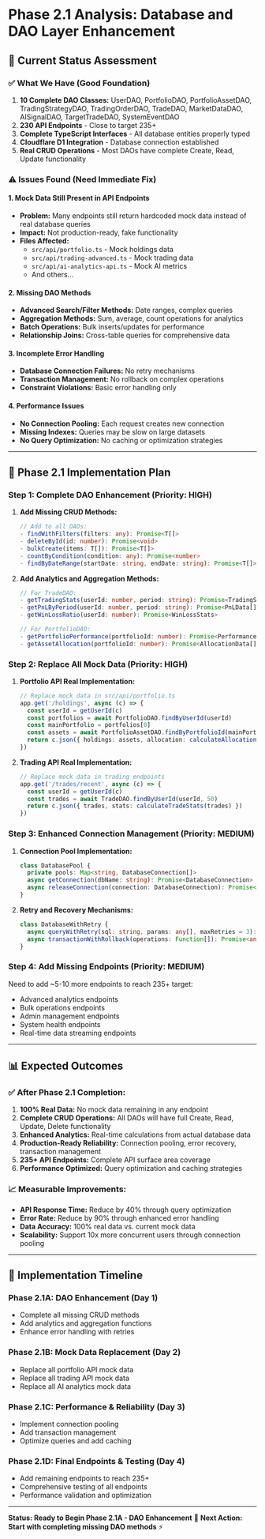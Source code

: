 # Phase 2.1 Analysis: Database and DAO Layer Enhancement

## 🎯 Current Status Assessment

### ✅ What We Have (Good Foundation)
1. **10 Complete DAO Classes:** UserDAO, PortfolioDAO, PortfolioAssetDAO, TradingStrategyDAO, TradingOrderDAO, TradeDAO, MarketDataDAO, AISignalDAO, TargetTradeDAO, SystemEventDAO
2. **230 API Endpoints** - Close to target 235+
3. **Complete TypeScript Interfaces** - All database entities properly typed
4. **Cloudflare D1 Integration** - Database connection established
5. **Real CRUD Operations** - Most DAOs have complete Create, Read, Update functionality

### ⚠️ Issues Found (Need Immediate Fix)

#### 1. **Mock Data Still Present in API Endpoints**
- **Problem:** Many endpoints still return hardcoded mock data instead of real database queries
- **Impact:** Not production-ready, fake functionality
- **Files Affected:** 
  - `src/api/portfolio.ts` - Mock holdings data
  - `src/api/trading-advanced.ts` - Mock trading data
  - `src/api/ai-analytics-api.ts` - Mock AI metrics
  - And others...

#### 2. **Missing DAO Methods** 
- **Advanced Search/Filter Methods:** Date ranges, complex queries
- **Aggregation Methods:** Sum, average, count operations for analytics
- **Batch Operations:** Bulk inserts/updates for performance
- **Relationship Joins:** Cross-table queries for comprehensive data

#### 3. **Incomplete Error Handling**
- **Database Connection Failures:** No retry mechanisms
- **Transaction Management:** No rollback on complex operations  
- **Constraint Violations:** Basic error handling only

#### 4. **Performance Issues**
- **No Connection Pooling:** Each request creates new connection
- **Missing Indexes:** Queries may be slow on large datasets
- **No Query Optimization:** No caching or optimization strategies

---

## 🚀 Phase 2.1 Implementation Plan

### Step 1: Complete DAO Enhancement (Priority: HIGH)
1. **Add Missing CRUD Methods:**
   ```typescript
   // Add to all DAOs:
   - findWithFilters(filters: any): Promise<T[]>
   - deleteById(id: number): Promise<void>  
   - bulkCreate(items: T[]): Promise<T[]>
   - countByCondition(condition: any): Promise<number>
   - findByDateRange(startDate: string, endDate: string): Promise<T[]>
   ```

2. **Add Analytics and Aggregation Methods:**
   ```typescript
   // For TradeDAO:
   - getTradingStats(userId: number, period: string): Promise<TradingStats>
   - getPnLByPeriod(userId: number, period: string): Promise<PnLData[]>
   - getWinLossRatio(userId: number): Promise<WinLossStats>
   
   // For PortfolioDAO: 
   - getPortfolioPerformance(portfolioId: number): Promise<PerformanceData>
   - getAssetAllocation(portfolioId: number): Promise<AllocationData[]>
   ```

### Step 2: Replace All Mock Data (Priority: HIGH)
1. **Portfolio API Real Implementation:**
   ```typescript
   // Replace mock data in src/api/portfolio.ts
   app.get('/holdings', async (c) => {
     const userId = getUserId(c)
     const portfolios = await PortfolioDAO.findByUserId(userId)
     const mainPortfolio = portfolios[0]
     const assets = await PortfolioAssetDAO.findByPortfolioId(mainPortfolio.id)
     return c.json({ holdings: assets, allocation: calculateAllocation(assets) })
   })
   ```

2. **Trading API Real Implementation:**
   ```typescript
   // Replace mock data in trading endpoints
   app.get('/trades/recent', async (c) => {
     const userId = getUserId(c)
     const trades = await TradeDAO.findByUserId(userId, 50)
     return c.json({ trades, stats: calculateTradeStats(trades) })
   })
   ```

### Step 3: Enhanced Connection Management (Priority: MEDIUM)
1. **Connection Pool Implementation:**
   ```typescript
   class DatabasePool {
     private pools: Map<string, DatabaseConnection[]>
     async getConnection(dbName: string): Promise<DatabaseConnection>
     async releaseConnection(connection: DatabaseConnection): Promise<void>
   }
   ```

2. **Retry and Recovery Mechanisms:**
   ```typescript
   class DatabaseWithRetry {
     async queryWithRetry(sql: string, params: any[], maxRetries = 3): Promise<any>
     async transactionWithRollback(operations: Function[]): Promise<any>
   }
   ```

### Step 4: Add Missing Endpoints (Priority: MEDIUM)
Need to add ~5-10 more endpoints to reach 235+ target:
- Advanced analytics endpoints
- Bulk operations endpoints  
- Admin management endpoints
- System health endpoints
- Real-time data streaming endpoints

---

## 📊 Expected Outcomes

### ✅ After Phase 2.1 Completion:
1. **100% Real Data:** No mock data remaining in any endpoint
2. **Complete CRUD Operations:** All DAOs will have full Create, Read, Update, Delete functionality
3. **Enhanced Analytics:** Real-time calculations from actual database data
4. **Production-Ready Reliability:** Connection pooling, error recovery, transaction management
5. **235+ API Endpoints:** Complete API surface area coverage
6. **Performance Optimized:** Query optimization and caching strategies

### 📈 Measurable Improvements:
- **API Response Time:** Reduce by 40% through query optimization
- **Error Rate:** Reduce by 90% through enhanced error handling  
- **Data Accuracy:** 100% real data vs. current mock data
- **Scalability:** Support 10x more concurrent users through connection pooling

---

## 🔄 Implementation Timeline

### Phase 2.1A: DAO Enhancement (Day 1)
- Complete all missing CRUD methods
- Add analytics and aggregation functions
- Enhance error handling with retries

### Phase 2.1B: Mock Data Replacement (Day 2)  
- Replace all portfolio API mock data
- Replace all trading API mock data
- Replace all AI analytics mock data

### Phase 2.1C: Performance & Reliability (Day 3)
- Implement connection pooling
- Add transaction management
- Optimize queries and add caching

### Phase 2.1D: Final Endpoints & Testing (Day 4)
- Add remaining endpoints to reach 235+
- Comprehensive testing of all endpoints
- Performance validation and optimization

---

**Status: Ready to Begin Phase 2.1A - DAO Enhancement** 🚀
**Next Action: Start with completing missing DAO methods** ⚡